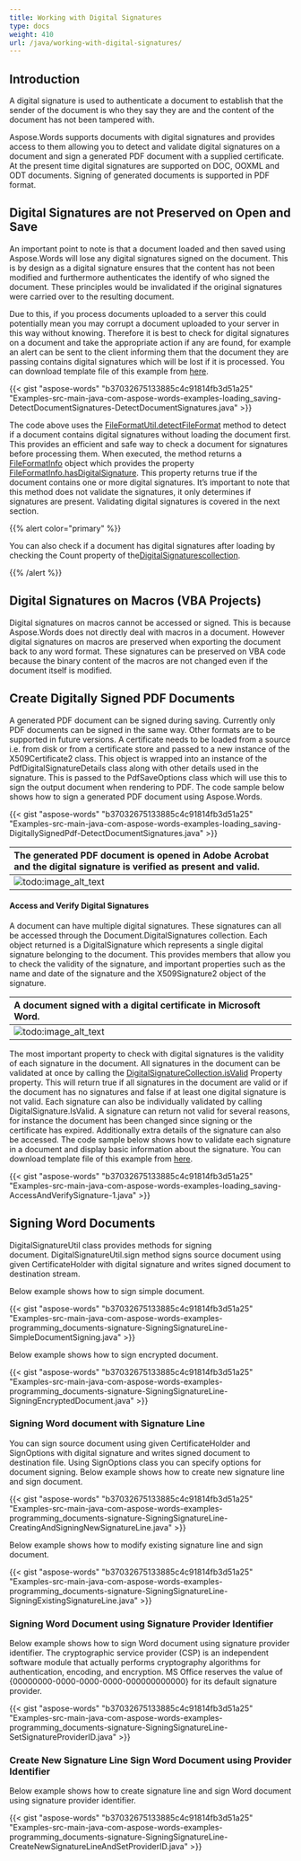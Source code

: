 ```yaml
---
title: Working with Digital Signatures
type: docs
weight: 410
url: /java/working-with-digital-signatures/
---
```


## **Introduction**
A digital signature is used to authenticate a document to establish that the sender of the document is who they say they are and the content of the document has not been tampered with.

Aspose.Words supports documents with digital signatures and provides access to them allowing you to detect and validate digital signatures on a document and sign a generated PDF document with a supplied certificate. At the present time digital signatures are supported on DOC, OOXML and ODT documents. Signing of generated documents is supported in PDF format.
## **Digital Signatures are not Preserved on Open and Save**
An important point to note is that a document loaded and then saved using Aspose.Words will lose any digital signatures signed on the document. This is by design as a digital signature ensures that the content has not been modified and furthermore authenticates the identify of who signed the document. These principles would be invalidated if the original signatures were carried over to the resulting document.

Due to this, if you process documents uploaded to a server this could potentially mean you may corrupt a document uploaded to your server in this way without knowing. Therefore it is best to check for digital signatures on a document and take the appropriate action if any are found, for example an alert can be sent to the client informing them that the document they are passing contains digital signatures which will be lost if it is processed. You can download template file of this example from [here](https://github.com/aspose-words/Aspose.Words-for-Java/blob/master/Examples/src/main/resources/com/aspose/words/examples/loading_saving/DetectDocumentSignatures/Document.Signed.docx).

{{< gist "aspose-words" "b37032675133885c4c91814fb3d51a25" "Examples-src-main-java-com-aspose-words-examples-loading_saving-DetectDocumentSignatures-DetectDocumentSignatures.java" >}}

The code above uses the [FileFormatUtil.detectFileFormat](http://www.aspose.com/api/java/words/com.aspose.words/classes/fileformatutil/methods/detectFileFormat\(java.io.InputStream\)/) method to detect if a document contains digital signatures without loading the document first. This provides an efficient and safe way to check a document for signatures before processing them. When executed, the method returns a [FileFormatInfo](http://www.aspose.com/api/java/words/com.aspose.words/classes/FileFormatInfo) object which provides the property [FileFormatInfo.hasDigitalSignature](http://www.aspose.com/api/java/words/com.aspose.words/classes/fileformatinfo/methods/hasDigitalSignature\(\)/). This property returns true if the document contains one or more digital signatures. It’s important to note that this method does not validate the signatures, it only determines if signatures are present. Validating digital signatures is covered in the next section.

{{% alert color="primary" %}} 

You can also check if a document has digital signatures after loading by checking the Count property of the[DigitalSignaturescollection](http://www.aspose.com/api/java/words/com.aspose.words/classes/DigitalSignatureCollection).

{{% /alert %}} 
## **Digital Signatures on Macros (VBA Projects)**
Digital signatures on macros cannot be accessed or signed. This is because Aspose.Words does not directly deal with macros in a document. However digital signatures on macros are preserved when exporting the document back to any word format. These signatures can be preserved on VBA code because the binary content of the macros are not changed even if the document itself is modified.
## **Create Digitally Signed PDF Documents**
A generated PDF document can be signed during saving. Currently only PDF documents can be signed in the same way. Other formats are to be supported in future versions. A certificate needs to be loaded from a source i.e. from disk or from a certificate store and passed to a new instance of the X509Certificate2 class. This object is wrapped into an instance of the PdfDigitalSignatureDetails class along with other details used in the signature. This is passed to the PdfSaveOptions class which will use this to sign the output document when rendering to PDF. The code sample below shows how to sign a generated PDF document using Aspose.Words.

{{< gist "aspose-words" "b37032675133885c4c91814fb3d51a25" "Examples-src-main-java-com-aspose-words-examples-loading_saving-DigitallySignedPdf-DetectDocumentSignatures.java" >}}

|**The generated PDF document is opened in Adobe Acrobat and the digital signature is verified as present and valid.**|
| :- |
|![todo:image_alt_text](http://i.imgur.com/ThH0zHa.png)|
#### **Access and Verify Digital Signatures**
A document can have multiple digital signatures. These signatures can all be accessed through the Document.DigitalSignatures collection. Each object returned is a DigitalSignature which represents a single digital signature belonging to the document. This provides members that allow you to check the validity of the signature, and important properties such as the name and date of the signature and the X509Signature2 object of the signature.

|**A document signed with a digital certificate in Microsoft Word.**|
| :- |
|![todo:image_alt_text](http://i.imgur.com/BAD1iP3.png)|
The most important property to check with digital signatures is the validity of each signature in the document. All signatures in the document can be validated at once by calling the [DigitalSignatureCollection.isValid](http://www.aspose.com/api/java/words/com.aspose.words/classes/digitalsignaturecollection/methods/isValid\(\)/) Property property. This will return true if all signatures in the document are valid or if the document has no signatures and false if at least one digital signature is not valid. Each signature can also be individually validated by calling DigitalSignature.IsValid. A signature can return not valid for several reasons, for instance the document has been changed since signing or the certificate has expired. Additionally extra details of the signature can also be accessed. The code sample below shows how to validate each signature in a document and display basic information about the signature. You can download template file of this example from [here](https://github.com/aspose-words/Aspose.Words-for-Java/blob/master/Examples/src/main/resources/com/aspose/words/examples/loading_saving/DetectDocumentSignatures/Document.Signed.docx).

{{< gist "aspose-words" "b37032675133885c4c91814fb3d51a25" "Examples-src-main-java-com-aspose-words-examples-loading_saving-AccessAndVerifySignature-1.java" >}}
## **Signing Word Documents**
DigitalSignatureUtil class provides methods for signing document. DigitalSignatureUtil.sign method signs source document using given CertificateHolder with digital signature and writes signed document to destination stream. 

Below example shows how to sign simple document. 

{{< gist "aspose-words" "b37032675133885c4c91814fb3d51a25" "Examples-src-main-java-com-aspose-words-examples-programming_documents-signature-SigningSignatureLine-SimpleDocumentSigning.java" >}}

Below example shows how to sign encrypted document. 

{{< gist "aspose-words" "b37032675133885c4c91814fb3d51a25" "Examples-src-main-java-com-aspose-words-examples-programming_documents-signature-SigningSignatureLine-SigningEncryptedDocument.java" >}}
### **Signing Word document with Signature Line**
You can sign source document using given CertificateHolder and SignOptions with digital signature and writes signed document to destination file. Using SignOptions class you can specify options for document signing. Below example shows how to create new signature line and sign document. 

{{< gist "aspose-words" "b37032675133885c4c91814fb3d51a25" "Examples-src-main-java-com-aspose-words-examples-programming_documents-signature-SigningSignatureLine-CreatingAndSigningNewSignatureLine.java" >}}

Below example shows how to modify existing signature line and sign document. 

{{< gist "aspose-words" "b37032675133885c4c91814fb3d51a25" "Examples-src-main-java-com-aspose-words-examples-programming_documents-signature-SigningSignatureLine-SigningExistingSignatureLine.java" >}}
### **Signing Word Document using Signature Provider Identifier**
Below example shows how to sign Word document using signature provider identifier. The cryptographic service provider (CSP) is an independent software module that actually performs cryptography algorithms for authentication, encoding, and encryption. MS Office reserves the value of {00000000-0000-0000-0000-000000000000} for its default signature provider.

{{< gist "aspose-words" "b37032675133885c4c91814fb3d51a25" "Examples-src-main-java-com-aspose-words-examples-programming_documents-signature-SigningSignatureLine-SetSignatureProviderID.java" >}}
### **Create New Signature Line Sign Word Document using Provider Identifier**
Below example shows how to create signature line and sign Word document using signature provider identifier.

{{< gist "aspose-words" "b37032675133885c4c91814fb3d51a25" "Examples-src-main-java-com-aspose-words-examples-programming_documents-signature-SigningSignatureLine-CreateNewSignatureLineAndSetProviderID.java" >}}
